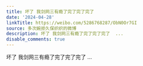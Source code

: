 ```yaml
---
title: 坏了 我剑网三有瘾了完了完了完了
date: '2024-04-28'
linkTitle: https://weibo.com/5286768287/ObN0Or7GI
source: 多次婉拒久保织织的微博
description: 坏了 我剑网三有瘾了完了完了完了  ...
disable_comments: true
---
```

坏了 我剑网三有瘾了完了完了完了  ...